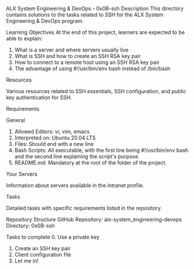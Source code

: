 
ALX System Engineering & DevOps - 0x0B-ssh
Description
This directory contains solutions to the tasks related to SSH for the ALX System Engineering & DevOps program.

Learning Objectives
At the end of this project, learners are expected to be able to explain:

1. What is a server and where servers usually live
2. What is SSH and how to create an SSH RSA key pair
3. How to connect to a remote host using an SSH RSA key pair
4. The advantage of using #!/usr/bin/env bash instead of /bin/bash

Resources

Various resources related to SSH essentials, SSH configuration, and public key authentication for SSH.

Requirements

General
1. Allowed Editors: vi, vim, emacs
2. Interpreted on: Ubuntu 20.04 LTS
3. Files: Should end with a new line
4. Bash Scripts: All executable, with the first line being #!/usr/bin/env bash and the second line explaining the script's purpose.
5. README.md: Mandatory at the root of the folder of the project.

Your Servers

Information about servers available in the intranet profile.

Tasks

Detailed tasks with specific requirements listed in the repository.

Repository Structure
GitHub Repository: alx-system_engineering-devops
Directory: 0x0B-ssh

Tasks to complete
0. Use a private key
1. Create an SSH key pair
2. Client configuration file
3. Let me in!
